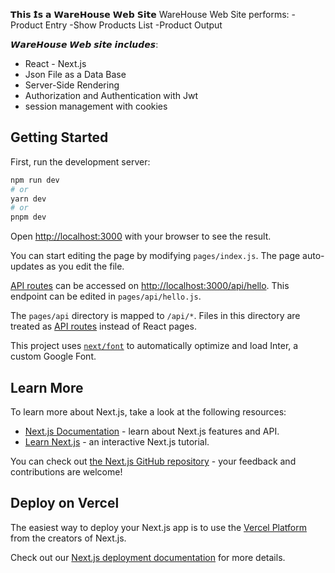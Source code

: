 𝗧𝗵𝗶𝘀 𝗜̇𝘀 𝗮 𝗪𝗮𝗿𝗲𝗛𝗼𝘂𝘀𝗲 𝗪𝗲𝗯 𝗦𝗶𝘁𝗲
WareHouse Web Site performs:
-Product Entry
-Show Products List
-Product Output

𝙒𝙖𝙧𝙚𝙃𝙤𝙪𝙨𝙚 𝙒𝙚𝙗 𝙨𝙞𝙩𝙚 𝙞𝙣𝙘𝙡𝙪𝙙𝙚𝙨:
- React - Next.js
- Json File as a Data Base
- Server-Side Rendering
- Authorization and Authentication with Jwt
- session management with cookies


## Getting Started

First, run the development server:

```bash
npm run dev
# or
yarn dev
# or
pnpm dev
```

Open [http://localhost:3000](http://localhost:3000) with your browser to see the result.

You can start editing the page by modifying `pages/index.js`. The page auto-updates as you edit the file.

[API routes](https://nextjs.org/docs/api-routes/introduction) can be accessed on [http://localhost:3000/api/hello](http://localhost:3000/api/hello). This endpoint can be edited in `pages/api/hello.js`.

The `pages/api` directory is mapped to `/api/*`. Files in this directory are treated as [API routes](https://nextjs.org/docs/api-routes/introduction) instead of React pages.

This project uses [`next/font`](https://nextjs.org/docs/basic-features/font-optimization) to automatically optimize and load Inter, a custom Google Font.

## Learn More

To learn more about Next.js, take a look at the following resources:

- [Next.js Documentation](https://nextjs.org/docs) - learn about Next.js features and API.
- [Learn Next.js](https://nextjs.org/learn) - an interactive Next.js tutorial.

You can check out [the Next.js GitHub repository](https://github.com/vercel/next.js/) - your feedback and contributions are welcome!

## Deploy on Vercel

The easiest way to deploy your Next.js app is to use the [Vercel Platform](https://vercel.com/new?utm_medium=default-template&filter=next.js&utm_source=create-next-app&utm_campaign=create-next-app-readme) from the creators of Next.js.

Check out our [Next.js deployment documentation](https://nextjs.org/docs/deployment) for more details.
